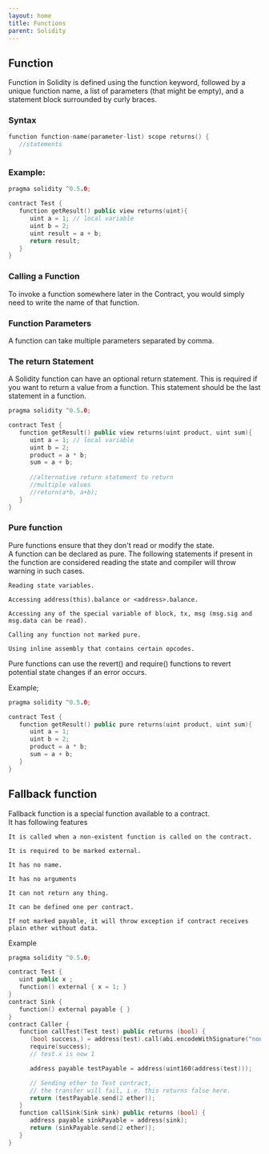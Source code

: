 ```yaml
---
layout: home
title: Functions
parent: Solidity
---
```


## Function
Function in Solidity is defined using the function keyword, followed by a unique function name, a list of parameters (that might be empty), and a statement block surrounded by curly braces.

### Syntax
```c++
function function-name(parameter-list) scope returns() {
   //statements
}
```
### Example:
```c++
pragma solidity ^0.5.0;

contract Test {
   function getResult() public view returns(uint){
      uint a = 1; // local variable
      uint b = 2;
      uint result = a + b;
      return result;
   }
}
```

### Calling a Function

To invoke a function somewhere later in the Contract, you would simply need to write the name of that function.

### Function Parameters
A function can take multiple parameters separated by comma.

### The return Statement

A Solidity function can have an optional return statement. This is required if you want to return a value from a function. This statement should be the last statement in a function.
```c++
pragma solidity ^0.5.0;

contract Test {
   function getResult() public view returns(uint product, uint sum){
      uint a = 1; // local variable
      uint b = 2;
      product = a * b;
      sum = a + b;
  
      //alternative return statement to return 
      //multiple values
      //return(a*b, a+b);
   }
}
```

### Pure function
Pure functions ensure that they don't read or modify the state.<br> A function can be declared as pure. The following statements if present in the function are considered reading the state and compiler will throw warning in such cases.

    Reading state variables.

    Accessing address(this).balance or <address>.balance.

    Accessing any of the special variable of block, tx, msg (msg.sig and msg.data can be read).

    Calling any function not marked pure.

    Using inline assembly that contains certain opcodes.

Pure functions can use the revert() and require() functions to revert potential state changes if an error occurs.

Example;
```c++
pragma solidity ^0.5.0;

contract Test {
   function getResult() public pure returns(uint product, uint sum){
      uint a = 1; 
      uint b = 2;
      product = a * b;
      sum = a + b; 
   }
}
```

## Fallback function
Fallback function is a special function available to a contract.<br> It has following features

    It is called when a non-existent function is called on the contract.

    It is required to be marked external.

    It has no name.

    It has no arguments

    It can not return any thing.

    It can be defined one per contract.

    If not marked payable, it will throw exception if contract receives plain ether without data.


Example
```c++
pragma solidity ^0.5.0;

contract Test {
   uint public x ;
   function() external { x = 1; }    
}
contract Sink {
   function() external payable { }
}
contract Caller {
   function callTest(Test test) public returns (bool) {
      (bool success,) = address(test).call(abi.encodeWithSignature("nonExistingFunction()"));
      require(success);
      // test.x is now 1

      address payable testPayable = address(uint160(address(test)));

      // Sending ether to Test contract,
      // the transfer will fail, i.e. this returns false here.
      return (testPayable.send(2 ether));
   }
   function callSink(Sink sink) public returns (bool) {
      address payable sinkPayable = address(sink);
      return (sinkPayable.send(2 ether));
   }
}
```
